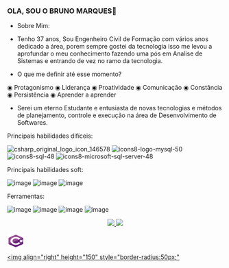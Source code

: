 ### OLA, SOU O BRUNO MARQUES👋
- Sobre Mim:
- Tenho 37 anos, Sou Engenheiro Civil de Formação com vários anos dedicado a área, porem sempre
 gostei da tecnologia isso me levou a aprofundar o meu conhecimento fazendo 
 uma pós em Analise de Sistemas e entrando de vez no ramo da tecnologia.

- O que me definir até esse momento?

◉ Protagonismo ◉ Liderança ◉ Proatividade ◉ Comunicação ◉ Constância 
◉ Persistência ◉ Aprender a aprender

- Serei um eterno Estudante e entusiasta de novas tecnologias e métodos de planejamento, 
controle e execução na área de Desenvolvimento de Softwares.

Principais habilidades difíceis:

![csharp_original_logo_icon_146578](https://user-images.githubusercontent.com/83646647/145910075-989b93a9-1846-4a73-bab0-b9bb87b46b5d.jpg)   ![icons8-logo-mysql-50](https://user-images.githubusercontent.com/83646647/145910652-f76b4cd1-7d0e-42ec-b786-ce1cbbfb3a1b.png)   ![icons8-sql-48](https://user-images.githubusercontent.com/83646647/145910575-c8727289-62a6-4975-88a8-7316e7e6cd15.png)   ![icons8-microsoft-sql-server-48](https://user-images.githubusercontent.com/83646647/145910398-ef3cfefe-0a2b-43cf-92af-85c679a1ce91.png)



Principais habilidades soft:

![image](https://user-images.githubusercontent.com/83646647/145912309-01bc78fb-1eb2-4baa-8d6e-d4bc7267de9d.png) ![image](https://user-images.githubusercontent.com/83646647/145912193-e3635fbe-8840-493f-bf0b-a778c6d6e059.png) ![image](https://user-images.githubusercontent.com/83646647/145912421-1b488ecf-2aba-4b18-bae5-338631298db6.png)



Ferramentas:

![image](https://user-images.githubusercontent.com/83646647/145913486-231f56b6-0917-4678-a069-96f24a2496c7.png) ![image](https://user-images.githubusercontent.com/83646647/145913319-99115393-4126-4363-891b-acac4024dc79.png)
![image](https://user-images.githubusercontent.com/83646647/145913405-1ea13297-ef86-401b-ac02-3b5513c3561d.png) ![image](https://user-images.githubusercontent.com/83646647/145913836-1b51d4fa-8d64-43f6-bb67-7a9bc0edd70f.png)


<div align="center">
  <a href="https://github.com/brunomarques123">
<img height="180em" src="https://github-readme-stats.vercel.app/api?username=brunomarques123&show_icons=true&theme=dracula&include_all_commits=true&count_private=true"/>
<img height="180em" src="https://github-readme-stats.vercel.app/api/top-langs/?username=brunomarques123&layout=compact&langs_count=7&theme=dracula"/>
</div>

  <div style="display: inline_block"><br>
  <img align="center" alt="Rafa-Js" height="30" width="40" 
  src="https://raw.githubusercontent.com/devicons/devicon/master/icons/csharp/csharp-original.svg">
   
  <img align="right"  height="150" style="border-radius:50px;" 
</div>



